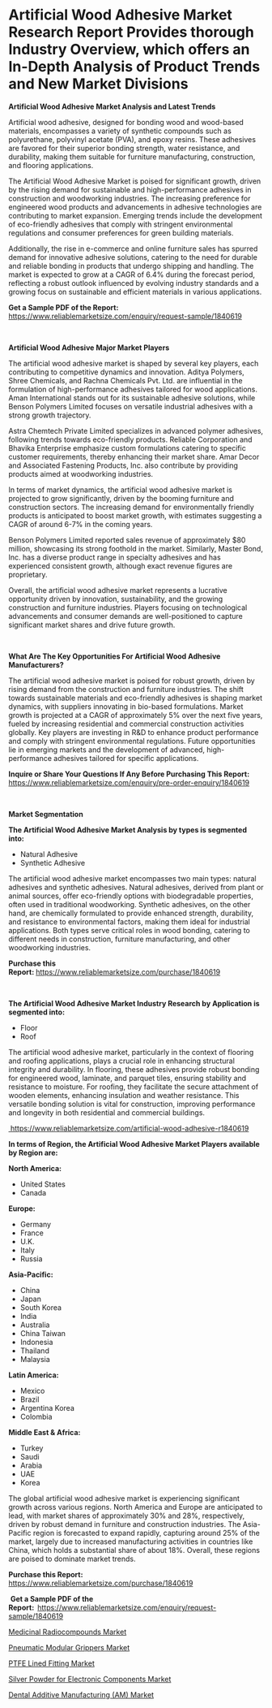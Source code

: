 <p><h1>Artificial Wood Adhesive Market Research Report Provides thorough Industry Overview, which offers an In-Depth Analysis of Product Trends and New Market Divisions</h1></p><p><strong>Artificial Wood Adhesive Market Analysis and Latest Trends</strong></p>
<p><p>Artificial wood adhesive, designed for bonding wood and wood-based materials, encompasses a variety of synthetic compounds such as polyurethane, polyvinyl acetate (PVA), and epoxy resins. These adhesives are favored for their superior bonding strength, water resistance, and durability, making them suitable for furniture manufacturing, construction, and flooring applications.</p><p>The Artificial Wood Adhesive Market is poised for significant growth, driven by the rising demand for sustainable and high-performance adhesives in construction and woodworking industries. The increasing preference for engineered wood products and advancements in adhesive technologies are contributing to market expansion. Emerging trends include the development of eco-friendly adhesives that comply with stringent environmental regulations and consumer preferences for green building materials. </p><p>Additionally, the rise in e-commerce and online furniture sales has spurred demand for innovative adhesive solutions, catering to the need for durable and reliable bonding in products that undergo shipping and handling. The market is expected to grow at a CAGR of 6.4% during the forecast period, reflecting a robust outlook influenced by evolving industry standards and a growing focus on sustainable and efficient materials in various applications.</p></p>
<p><strong>Get a Sample PDF of the Report:&nbsp;</strong> <a href="https://www.reliablemarketsize.com/enquiry/request-sample/1840619?utm_campaign=1943&utm_medium=2&utm_source=Github&utm_content=ia&utm_term=03042025&utm_id=artificial-wood-adhesive">https://www.reliablemarketsize.com/enquiry/request-sample/1840619</a></p>
<p>&nbsp;</p>
<p><strong>Artificial Wood Adhesive Major Market Players</strong></p>
<p><p>The artificial wood adhesive market is shaped by several key players, each contributing to competitive dynamics and innovation. Aditya Polymers, Shree Chemicals, and Rachna Chemicals Pvt. Ltd. are influential in the formulation of high-performance adhesives tailored for wood applications. Aman International stands out for its sustainable adhesive solutions, while Benson Polymers Limited focuses on versatile industrial adhesives with a strong growth trajectory.</p><p>Astra Chemtech Private Limited specializes in advanced polymer adhesives, following trends towards eco-friendly products. Reliable Corporation and Bhavika Enterprise emphasize custom formulations catering to specific customer requirements, thereby enhancing their market share. Amar Decor and Associated Fastening Products, Inc. also contribute by providing products aimed at woodworking industries.</p><p>In terms of market dynamics, the artificial wood adhesive market is projected to grow significantly, driven by the booming furniture and construction sectors. The increasing demand for environmentally friendly products is anticipated to boost market growth, with estimates suggesting a CAGR of around 6-7% in the coming years.</p><p>Benson Polymers Limited reported sales revenue of approximately $80 million, showcasing its strong foothold in the market. Similarly, Master Bond, Inc. has a diverse product range in specialty adhesives and has experienced consistent growth, although exact revenue figures are proprietary.</p><p>Overall, the artificial wood adhesive market represents a lucrative opportunity driven by innovation, sustainability, and the growing construction and furniture industries. Players focusing on technological advancements and consumer demands are well-positioned to capture significant market shares and drive future growth.</p></p>
<p>&nbsp;</p>
<p><strong>What Are The Key Opportunities For Artificial Wood Adhesive Manufacturers?</strong></p>
<p><p>The artificial wood adhesive market is poised for robust growth, driven by rising demand from the construction and furniture industries. The shift towards sustainable materials and eco-friendly adhesives is shaping market dynamics, with suppliers innovating in bio-based formulations. Market growth is projected at a CAGR of approximately 5% over the next five years, fueled by increasing residential and commercial construction activities globally. Key players are investing in R&D to enhance product performance and comply with stringent environmental regulations. Future opportunities lie in emerging markets and the development of advanced, high-performance adhesives tailored for specific applications.</p></p>
<p><strong>Inquire or Share Your Questions If Any Before Purchasing This Report:</strong> <a href="https://www.reliablemarketsize.com/enquiry/pre-order-enquiry/1840619?utm_campaign=1943&utm_medium=2&utm_source=Github&utm_content=ia&utm_term=03042025&utm_id=artificial-wood-adhesive">https://www.reliablemarketsize.com/enquiry/pre-order-enquiry/1840619</a></p>
<p>&nbsp;</p>
<p><strong>Market Segmentation</strong></p>
<p><strong>The Artificial Wood Adhesive Market Analysis by types is segmented into:</strong></p>
<p><ul><li>Natural Adhesive</li><li>Synthetic Adhesive</li></ul></p>
<p><p>The artificial wood adhesive market encompasses two main types: natural adhesives and synthetic adhesives. Natural adhesives, derived from plant or animal sources, offer eco-friendly options with biodegradable properties, often used in traditional woodworking. Synthetic adhesives, on the other hand, are chemically formulated to provide enhanced strength, durability, and resistance to environmental factors, making them ideal for industrial applications. Both types serve critical roles in wood bonding, catering to different needs in construction, furniture manufacturing, and other woodworking industries.</p></p>
<p><strong>Purchase this Report:&nbsp;</strong><a href="https://www.reliablemarketsize.com/purchase/1840619?utm_campaign=1943&utm_medium=2&utm_source=Github&utm_content=ia&utm_term=03042025&utm_id=artificial-wood-adhesive">https://www.reliablemarketsize.com/purchase/1840619</a></p>
<p>&nbsp;</p>
<p><strong>The Artificial Wood Adhesive Market Industry Research by Application is segmented into:</strong></p>
<p><ul><li>Floor</li><li>Roof</li></ul></p>
<p><p>The artificial wood adhesive market, particularly in the context of flooring and roofing applications, plays a crucial role in enhancing structural integrity and durability. In flooring, these adhesives provide robust bonding for engineered wood, laminate, and parquet tiles, ensuring stability and resistance to moisture. For roofing, they facilitate the secure attachment of wooden elements, enhancing insulation and weather resistance. This versatile bonding solution is vital for construction, improving performance and longevity in both residential and commercial buildings.</p></p>
<p><a href="https://www.reliablemarketsize.com/artificial-wood-adhesive-r1840619?utm_campaign=1943&utm_medium=2&utm_source=Github&utm_content=ia&utm_term=03042025&utm_id=artificial-wood-adhesive">&nbsp;https://www.reliablemarketsize.com/artificial-wood-adhesive-r1840619</a></p>
<p><strong>In terms of Region, the Artificial Wood Adhesive Market Players available by Region are:</strong></p>
<p>
    <p> <strong> North America: </strong>
        <ul>
            <li>United States</li>
            <li>Canada</li>
        </ul>
        </p> 
    <p> <strong> Europe: </strong>
        <ul>
            <li>Germany</li>
            <li>France</li>
            <li>U.K.</li>
            <li>Italy</li>
            <li>Russia</li>
        </ul>
        </p> 
    <p> <strong> Asia-Pacific: </strong>
        <ul>
            <li>China</li>
            <li>Japan</li>
            <li>South Korea</li>
            <li>India</li>
            <li>Australia</li>
            <li>China Taiwan</li>
            <li>Indonesia</li>
            <li>Thailand</li>
            <li>Malaysia</li>
        </ul>
        </p> 
    <p> <strong> Latin America: </strong>
        <ul>
            <li>Mexico</li>
            <li>Brazil</li>
            <li>Argentina Korea</li>
            <li>Colombia</li>
        </ul>
        </p> 
    <p> <strong> Middle East & Africa: </strong>
        <ul>
            <li>Turkey</li>
            <li>Saudi</li>
            <li>Arabia</li>
            <li>UAE</li>
            <li>Korea</li>
        </ul>
    </p>
    </p>
<p><p>The global artificial wood adhesive market is experiencing significant growth across various regions. North America and Europe are anticipated to lead, with market shares of approximately 30% and 28%, respectively, driven by robust demand in furniture and construction industries. The Asia-Pacific region is forecasted to expand rapidly, capturing around 25% of the market, largely due to increased manufacturing activities in countries like China, which holds a substantial share of about 18%. Overall, these regions are poised to dominate market trends.</p></p>
<p><strong>Purchase this Report: </strong><a href="https://www.reliablemarketsize.com/purchase/1840619?utm_campaign=1943&utm_medium=2&utm_source=Github&utm_content=ia&utm_term=03042025&utm_id=artificial-wood-adhesive">https://www.reliablemarketsize.com/purchase/1840619</a></p>
<p>&nbsp;<strong>Get a Sample PDF of the Report:&nbsp;&nbsp;</strong><a href="https://www.reliablemarketsize.com/enquiry/request-sample/1840619?utm_campaign=1943&utm_medium=2&utm_source=Github&utm_content=ia&utm_term=03042025&utm_id=artificial-wood-adhesive">https://www.reliablemarketsize.com/enquiry/request-sample/1840619</a></p>
<p><strong></strong></p>
<p><p><a href="https://github.com/sivyerloucks/Market-Research-Report-List-1/blob/main/medicinal-radiocompounds-market.md?utm_campaign=1943&utm_medium=2&utm_source=Github&utm_content=ia&utm_term=03042025&utm_id=artificial-wood-adhesive">Medicinal Radiocompounds Market</a></p><p><a href="https://www.linkedin.com/pulse/market-insights-global-pneumatic-modular-grippers-forecast-n7o9c?utm_campaign=1943&utm_medium=2&utm_source=Github&utm_content=ia&utm_term=03042025&utm_id=artificial-wood-adhesive">Pneumatic Modular Grippers Market</a></p><p><a href="https://www.linkedin.com/pulse/in-depth-analysis-ptfe-lined-fitting-market-trends-growth-zp96c?utm_campaign=1943&utm_medium=2&utm_source=Github&utm_content=ia&utm_term=03042025&utm_id=artificial-wood-adhesive">PTFE Lined Fitting Market</a></p><p><a href="https://github.com/rwanjamiul/Market-Research-Report-List-1/blob/main/silver-powder-for-electronic-components-market.md?utm_campaign=1943&utm_medium=2&utm_source=Github&utm_content=ia&utm_term=03042025&utm_id=artificial-wood-adhesive">Silver Powder for Electronic Components Market</a></p><p><a href="https://www.linkedin.com/pulse/dental-additive-manufacturing-am-market-deployment-global-opportunities-rwvyc?utm_campaign=1943&utm_medium=2&utm_source=Github&utm_content=ia&utm_term=03042025&utm_id=artificial-wood-adhesive">Dental Additive Manufacturing (AM) Market</a></p></p>